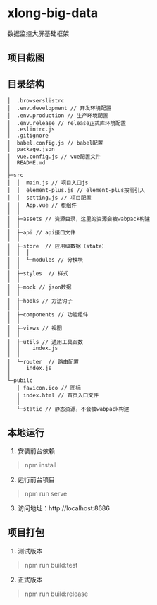 # xlong-big-data

数据监控大屏基础框架

## 项目截图


## 目录结构

```
│  .browserslistrc
│  .env.development // 开发环境配置
│  .env.production // 生产环境配置
│  .env.release // release正式库环境配置
│  .eslintrc.js
│  .gitignore
│  babel.config.js // babel配置
│  package.json
│  vue.config.js // vue配置文件
│  README.md
│
├─src
│  │  main.js // 项目入口js
│  │  element-plus.js // element-plus按需引入
│  │  setting.js // 项目配置
│  │  App.vue // 根组件
│  │
│  ├─assets // 资源目录，这里的资源会被wabpack构建
│  │
│  ├─api // api接口文件
│  │
│  ├─store  // 应用级数据（state）
│  │  │
│  │  └─modules // 分模块
│  │
│  ├─styles  // 样式
│  │
│  ├─mock // json数据
│  │
│  ├─hooks // 方法钩子
│  │
│  ├─components // 功能组件
│  │
│  ├─views // 视图
│  │
│  ├─utils // 通用工具函数
│  │    index.js
│  │
│  └─router  // 路由配置
│     index.js
│
└─pubilc
   │ favicon.ico // 图标
   │ index.html // 首页入口文件
   │  
   └─static // 静态资源，不会被wabpack构建
```

## 本地运行
1. 安装前台依赖
> npm install
2. 运行前台项目
> npm run serve
3. 访问地址：http://localhost:8686

## 项目打包
1. 测试版本
> npm run build:test 
2. 正式版本
> npm run build:release